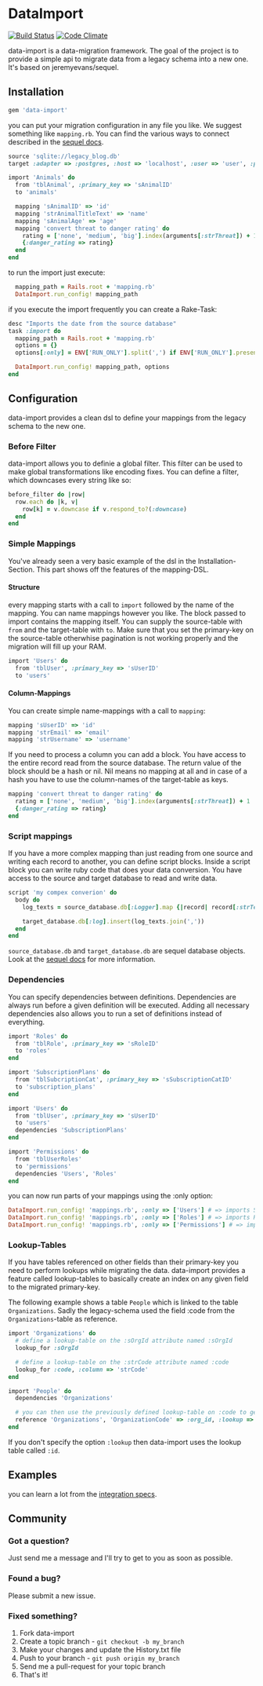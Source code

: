 # DataImport

[![Build Status](https://secure.travis-ci.org/garaio/data-import.png)](http://travis-ci.org/garaio/data-import)
[![Code Climate](https://codeclimate.com/badge.png)](https://codeclimate.com/github/garaio/data-import)

data-import is a data-migration framework. The goal of the project is to provide a simple api to migrate data from a legacy schema into a new one. It's based on jeremyevans/sequel.

## Installation

```ruby
gem 'data-import'
```

you can put your migration configuration in any file you like. We suggest something like `mapping.rb`.
You can find the various ways to connect described in the [sequel docs](http://sequel.rubyforge.org/rdoc/files/doc/opening_databases_rdoc.html).

```ruby
source 'sqlite://legacy_blog.db'
target :adapter => :postgres, :host => 'localhost', :user => 'user', :password => 'password', :database => 'blog'

import 'Animals' do
  from 'tblAnimal', :primary_key => 'sAnimalID'
  to 'animals'

  mapping 'sAnimalID' => 'id'
  mapping 'strAnimalTitleText' => 'name'
  mapping 'sAnimalAge' => 'age'
  mapping 'convert threat to danger rating' do
    rating = ['none', 'medium', 'big'].index(arguments[:strThreat]) + 1
    {:danger_rating => rating}
  end
end
```

to run the import just execute:

```ruby
  mapping_path = Rails.root + 'mapping.rb'
  DataImport.run_config! mapping_path
```

if you execute the import frequently you can create a Rake-Task:

```ruby
desc "Imports the date from the source database"
task :import do
  mapping_path = Rails.root + 'mapping.rb'
  options = {}
  options[:only] = ENV['RUN_ONLY'].split(',') if ENV['RUN_ONLY'].present?

  DataImport.run_config! mapping_path, options
end
```

## Configuration

data-import provides a clean dsl to define your mappings from the legacy schema to the new one.

### Before Filter ###

data-import allows you to definie a global filter. This filter can be used to make global transformations like encoding fixes. You can define a filter, which downcases every string like so:

```ruby
before_filter do |row|
  row.each do |k, v|
    row[k] = v.downcase if v.respond_to?(:downcase)
  end
end
```

### Simple Mappings

You've already seen a very basic example of the dsl in the Installation-Section. This part shows off the features of the mapping-DSL.

#### Structure ####

every mapping starts with a call to `import` followed by the name of the mapping. You can name mappings however you like. The block passed to import contains the mapping itself. You can supply the source-table with `from` and the target-table with `to`. Make sure that you set the primary-key on the source-table otherwhise pagination is not working properly and the migration will fill up your RAM.

```ruby
import 'Users' do
  from 'tblUser', :primary_key => 'sUserID'
  to 'users'
```

#### Column-Mappings ####

You can create simple name-mappings with a call to `mapping`:

```ruby
mapping 'sUserID' => 'id'
mapping 'strEmail' => 'email'
mapping 'strUsername' => 'username'
```

If you need to process a column you can add a block. You have access to the entire record read from the source database. The return value of the block should be a hash or nil. Nil means no mapping at all and in case of a hash you have to use the column-names of the target-table as keys.

```ruby
mapping 'convert threat to danger rating' do
  rating = ['none', 'medium', 'big'].index(arguments[:strThreat]) + 1
  {:danger_rating => rating}
end
```

### Script mappings

If you have a more complex mapping than just reading from one source and writing each record to another, you can define script blocks. Inside a script block you can write ruby code that does your data conversion. You have access to the source and target database to read and write data.

```ruby
script 'my compex converion' do
  body do
    log_texts = source_database.db[:Logger].map {|record| record[:strText]}

    target_database.db[:log].insert(log_texts.join(','))
  end
end
```

`source_database.db` and `target_database.db` are sequel database objects. Look at the [sequel docs](https://github.com/jeremyevans/sequel) for more information.

### Dependencies

You can specify dependencies between definitions. Dependencies are always run before a given definition will be executed. Adding all necessary dependencies also allows you to run a set of definitions instead of everything.

```ruby
import 'Roles' do
  from 'tblRole', :primary_key => 'sRoleID'
  to 'roles'
end

import 'SubscriptionPlans' do
  from 'tblSubcriptionCat', :primary_key => 'sSubscriptionCatID'
  to 'subscription_plans'
end

import 'Users' do
  from 'tblUser', :primary_key => 'sUserID'
  to 'users'
  dependencies 'SubscriptionPlans'
end

import 'Permissions' do
  from 'tblUserRoles'
  to 'permissions'
  dependencies 'Users', 'Roles'
end
```

you can now run parts of your mappings using the :only option:

```ruby
DataImport.run_config! 'mappings.rb', :only => ['Users'] # => imports SubscriptionPlans then Users
DataImport.run_config! 'mappings.rb', :only => ['Roles'] # => imports Roles only
DataImport.run_config! 'mappings.rb', :only => ['Permissions'] # => imports Roles, SubscriptionPlans, Users and then Permissions
```

### Lookup-Tables

If you have tables referenced on other fields than their primary-key you need to perform lookups while migrating the data. data-import provides a feature called lookup-tables to basically create an index on any given field to the migrated primary-key.

The following example shows a table `People` which is linked to the table `Organizations`. Sadly the legacy-schema used the field :code from the `Organizations`-table as reference.

```ruby
import 'Organizations' do
  # define a lookup-table on the :sOrgId attribute named :sOrgId
  lookup_for :sOrgId

  # define a lookup-table on the :strCode attribute named :code
  lookup_for :code, :column => 'strCode'
end

import 'People' do
  dependencies 'Organizations'

  # you can then use the previously defined lookup-table on :code to get the primary-key
  reference 'Organizations', 'OrganizationCode' => :org_id, :lookup => :code
end
```

If you don't specify the option `:lookup` then data-import uses the lookup table called `:id`.

## Examples

you can learn a lot from the [integration specs](https://github.com/garaio/data-import/tree/master/spec/integration).

## Community

### Got a question?

Just send me a message and I'll try to get to you as soon as possible.

### Found a bug?

Please submit a new issue.

### Fixed something?

1. Fork data-import
2. Create a topic branch - `git checkout -b my_branch`
3. Make your changes and update the History.txt file
4. Push to your branch - `git push origin my_branch`
5. Send me a pull-request for your topic branch
6. That's it!
